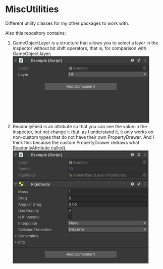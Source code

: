# MiscUtilities
Different utility classes for my other packages to work with.

Also this repository contains:
1) GameObjectLayer is a structure that allows you to select a layer in the inspector without bit shift operators, that is, for comparison with GameObject.layer;
![image](https://github.com/Paulsams/MiscUtilities/blob/master/Documentation~/GameObjectLayer.gif)
2) ReadonlyField is an attribute so that you can see the value in the inspector, but not change it (but, as I understand it, it only works on non-custom types that do not have their own PropertyDrawer. And I think this because the custom PropertyDrawer redraws what ReadonlyAttribute called).
![image](https://github.com/Paulsams/MiscUtilities/blob/master/Documentation~/ReadonlyAttribute.gif)

